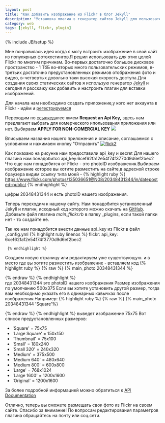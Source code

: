 ```yaml
---
layout: post
title: "Как добавить изображение из Flickr в блог Jekyll"
description: "Установка плагиа в генератор сайтов Jekyll для пользователей Flickr"
category: web
tags: [jekyll, flickr, plugin]
---
```

[flick]: https://farm1.staticflickr.com/588/20995023771_394fa9b393.jpg
[flick2]: https://farm6.staticflickr.com/5792/20366456493_0d018251b4.jpg
{% include JB/setup %}

Мне понравилась идея когда я могу встроить изображение в свой сайт из популярных фотохостингов.Я решил использовать для этих целей Flickr по многим причинам. Во-первых достаточно большое дисковое пространство - 1 ТбБ во-вторых много пользовательских режимов, <!--more-->в-третьих достаточно предустановленных режимов отображения фото и видео, в-четвертых довольно таки высокая скорость доступа.Для создания своих статических сайтов я использую генератор [Jekyll](/jekyll/001.html) и сегодня я расскажу как добавить и настроить плагин для вставки изображений.

Для начала нам необходимо создать приложение,у кого нет аккаунта в Flickr - идём и [регестрируемся](https://www.flickr.com)


Переходим по [ссылке](https://www.flickr.com/services/apps/create/)далее жмем  **Request an Api Key,** здесь нам предлагают выбрать для комерческого ипользования приложения или нет. Выбираем **APPLY FOR NON-COMERCIAL KEY**
[![][flick]](https://farm1.staticflickr.com/588/20995023771_394fa9b393_b.jpg "регестрация на Flickr")


Вписываем названия нашего приложения и описание, соглашаемся с условиями и нажимаем кнопку "Отправить"
[![flick2]](https://farm6.staticflickr.com/5792/20366456493_0d018251b4_b.jpg)

Как показано на рисунке нам предоставили 
api_key и secret
Для нашего плагина нам понадобится api_key:6cef62fa12e54f74f3770d9d6ef2bec2
Что еще нам понадобится от Flickr - это photoID изображения.Выбираем изображение которое вы хотите разместить на сайте,в адресной строке браузера видим ссылку типа моей -
{% highlight ruby %}
 https://www.flickr.com/photos/135036651@N08/20348431344/in/dateposted-public/
 {% endhighlight %} 

цифры 20348431344 и есть photoID нашего изображения. 

Теперь переходим к нашему сайту. Нам понадобится установленный Jekyll и плагин, исходный код которого можно скачать на [GitHub](https://github.com/droboshok/Flickr-Photo-Jekyll). Добавьте файл плагина *main_flickr.rb* в папку _plugins, если такой папки нет - то создайте её.

Так же нам понадобится внести данные api_key из Flickr в файл _config.yml
{% highlight ruby linenos %}
flickr:
    api_key: 6cef62fa12e54f74f3770d9d6ef2bec2
     
     {% endhighlight %}   

Создаем новую страницу или редактируем уже существующую. и в место где вы хотите разместить изображение - вставляем код
{% highlight ruby %}
{% raw %}
{% main_photo 20348431344 %}

{% endraw %}
{% endhighlight %}  
где 20348431344 это photoID нашего изображения
Размер изображения по умолчанию 500х375
Если вы хотите установить другой размер, тогда вам необходимо указать его в одинарных кавычках после изображения.Например:
{% highlight ruby %}
 {% raw %}
 {% main_photo 20348431344 'Square'%}
 
 {% endraw %}
{% endhighlight %}
выведет изображение 75х75
Вот список предустановленных размеров:

* 'Square' = 75x75
* 'Large Square' = 150x150
* 'Thumbnail' = 75x100
* 'Small' = 180x240
* 'Small 320' = 240x320
* 'Medium' = 375x500
* 'Medium 640' = 480x640
* 'Medium 800' = 600x800
* 'Large' = 768x1024
* 'Large 1600' = 1200x1600
* 'Original' = 1200x1600

За более подробной информацией можно обратиться к [API Documentation](https://www.flickr.com/services/api/)

Отлично, теперь вы сможете размещать свои фото из Flickr на своем сайте.
Спасибо за внимание! 
По вопросам редактирования параметров плагина обращайтесь на почту или соц.сети.
